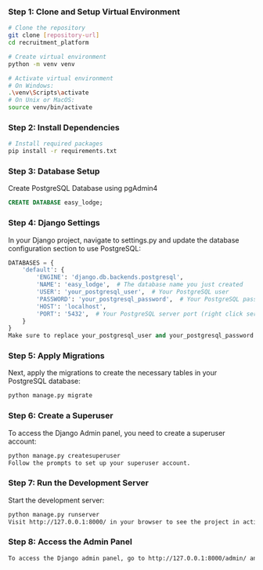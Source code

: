 ### Step 1: Clone and Setup Virtual Environment
```bash
# Clone the repository
git clone [repository-url]
cd recruitment_platform

# Create virtual environment
python -m venv venv

# Activate virtual environment
# On Windows:
.\venv\Scripts\activate
# On Unix or MacOS:
source venv/bin/activate
```

### Step 2: Install Dependencies
```bash
# Install required packages
pip install -r requirements.txt
```

### Step 3: Database Setup
Create PostgreSQL Database using pgAdmin4
```sql
CREATE DATABASE easy_lodge;
```

### Step 4: Django Settings
In your Django project, navigate to settings.py and update the database configuration section to use PostgreSQL:
```python
DATABASES = {
    'default': {
        'ENGINE': 'django.db.backends.postgresql',
        'NAME': 'easy_lodge',  # The database name you just created
        'USER': 'your_postgresql_user',  # Your PostgreSQL user
        'PASSWORD': 'your_postgresql_password',  # Your PostgreSQL password
        'HOST': 'localhost',
        'PORT': '5432',  # Your PostgreSQL server port (right click server properties)
    }
}
Make sure to replace your_postgresql_user and your_postgresql_password with your PostgreSQL user credentials.
```

### Step 5: Apply Migrations
Next, apply the migrations to create the necessary tables in your PostgreSQL database:
```bash
python manage.py migrate
```

### Step 6: Create a Superuser

To access the Django Admin panel, you need to create a superuser account:
```bash
python manage.py createsuperuser
Follow the prompts to set up your superuser account.
```

### Step 7: Run the Development Server

Start the development server:
```bash
python manage.py runserver
Visit http://127.0.0.1:8000/ in your browser to see the project in action.
```

### Step 8: Access the Admin Panel
```bash
To access the Django admin panel, go to http://127.0.0.1:8000/admin/ and log in using the superuser credentials you created earlier.
```
